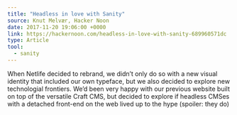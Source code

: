 ```yaml
---
title: "Headless in love with Sanity"
source: Knut Melvær, Hacker Noon
date: 2017-11-20 19:06:00 +0000
link: https://hackernoon.com/headless-in-love-with-sanity-689960571dc
type: Article
tool:
  - sanity 
---
```

When Netlife decided to rebrand, we didn’t only do so with a new visual identity that included our own typeface, but we also decided to explore new technologial frontiers. We’d been very happy with our previous website built on top of the versatile Craft CMS, but decided to explore if headless CMSes with a detached front-end on the web lived up to the hype (spoiler: they do)